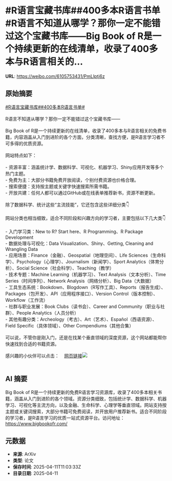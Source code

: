 # #R语言宝藏书库##400多本R语言书单#R语言不知道从哪学？那你一定不能错过这个宝藏书库——Big Book of R是一个持续更新的在线清单，收录了400多本与R语言相关的...

**URL**: https://weibo.com/6105753431/PmLlptj6z

## 原始摘要

<a href="https://m.weibo.cn/search?containerid=231522type%3D1%26t%3D10%26q%3D%23R%E8%AF%AD%E8%A8%80%E5%AE%9D%E8%97%8F%E4%B9%A6%E5%BA%93%23&amp;extparam=%23R%E8%AF%AD%E8%A8%80%E5%AE%9D%E8%97%8F%E4%B9%A6%E5%BA%93%23" data-hide=""><span class="surl-text">#R语言宝藏书库#</span></a><a href="https://m.weibo.cn/search?containerid=231522type%3D1%26t%3D10%26q%3D%23400%E5%A4%9A%E6%9C%ACR%E8%AF%AD%E8%A8%80%E4%B9%A6%E5%8D%95%23&amp;extparam=%23400%E5%A4%9A%E6%9C%ACR%E8%AF%AD%E8%A8%80%E4%B9%A6%E5%8D%95%23" data-hide=""><span class="surl-text">#400多本R语言书单#</span></a><br><br>R语言不知道从哪学？那你一定不能错过这个宝藏书库——<br><br>Big Book of R是一个持续更新的在线清单，收录了400多本与R语言相关的免费书籍，内容涵盖从入门到进阶的各个方面，分类清晰，查找方便，是R语言学习者不可多得的优质资源。<br><br>网站特点如下：<br><br>- 资源丰富：涵盖统计学、数据科学、可视化、机器学习、Shiny应用开发等多个热门主题。<br>- 免费为主：大部分书籍免费开放阅读，个别付费资源也价格合理。<br>- 搜索便捷：支持按主题或关键字快速搜索所需书籍。<br>- 开放共建：任何人都可以通过GitHub或在线表单推荐新书，资源不断更新。<br><br>除了数据科学、统计这些“主流技能”，它还包含这些详细分类👇<br><br>网站分类也相当细致，适合不同阶段和兴趣方向的学习者，主要包括以下几大类👇<br><br>- 入门学习类：New to R? Start here、R Programming、R Package Development<br>- 数据处理与可视化：Data Visualization、Shiny、Getting, Cleaning and Wrangling Data<br>- 应用场景：Finance（金融）、Geospatial（地理空间）、Life Sciences（生命科学）、Psychology（心理学）、Journalism（新闻学）、Sport Analytics（体育分析）、Social Science（社会科学）、Teaching（教学）<br>- 技术专题：Machine Learning（机器学习）、Text Analysis（文本分析）、Time Series（时间序列）、Network Analysis（网络分析）、Big Data（大数据）<br>- 工具生态系统：Bookdown、Blogdown（R写作工具）、Reports（报告生成）、Packages（包开发）、API（应用程序接口）、Version Control（版本控制）、Workflow（工作流）<br>- 社群与职业发展：Book Clubs（读书会）、Career and Community（职业与社群）、People Analytics（人员分析）<br>- 其他有趣分类：Archeology（考古）、Art（艺术）、Español（西语资源）、Field Specific（具体领域）、Other Compendiums（其他合集）<br><br>可以说，不管你是刚入门，还是在找某个垂直领域的深度资源，这个网站都能帮你快速找到合适的书籍资源。<br><br>感兴趣的小伙伴可以点击：<a href="https://weibo.cn/sinaurl?u=https%3A%2F%2Fwww.bigbookofr.com%2F" data-hide=""><span class="url-icon"><img style="width: 1rem;height: 1rem" src="https://h5.sinaimg.cn/upload/2015/09/25/3/timeline_card_small_web_default.png" referrerpolicy="no-referrer"></span><span class="surl-text">网页链接</span></a><img style="" src="https://tvax3.sinaimg.cn/large/006Fd7o3gy1i0cusfq5vtj30zk0tpaoy.jpg" referrerpolicy="no-referrer"><br><br>

## AI 摘要

Big Book of R是一个持续更新的免费R语言学习资源库，收录了400多本相关书籍，涵盖从入门到进阶的各个领域。资源分类细致，包括统计学、数据科学、机器学习、可视化等主流方向，以及金融、生命科学、心理学等垂直领域。网站支持按主题或关键词搜索，大部分书籍可免费阅读，并开放用户推荐新书。适合不同阶段的学习者，是R语言学习的优质一站式资源平台。访问地址：https://www.bigbookofr.com/

## 元数据

- **来源**: ArXiv
- **类型**: 论文
- **保存时间**: 2025-04-11T11:03:33Z
- **目录日期**: 2025-04-11
